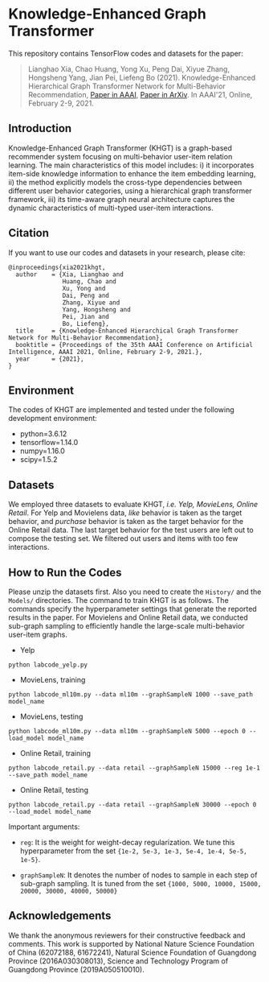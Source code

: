 # Knowledge-Enhanced Graph Transformer

This repository contains TensorFlow codes and datasets for the paper:

>Lianghao Xia, Chao Huang, Yong Xu, Peng Dai, Xiyue Zhang, Hongsheng Yang, Jian Pei, Liefeng Bo (2021). Knowledge-Enhanced Hierarchical Graph Transformer Network for Multi-Behavior Recommendation, <a href='https://ojs.aaai.org/index.php/AAAI/article/view/16576'> Paper in AAAI</a>, <a href='https://arxiv.org/abs/2110.04000'> Paper in ArXiv</a>. In AAAI'21, Online, February 2-9, 2021.

## Introduction

Knowledge-Enhanced Graph Transformer (KHGT) is a graph-based recommender system focusing on multi-behavior user-item relation learning. The main characteristics of this model includes: i) it incorporates item-side knowledge information to enhance the item embedding learning, ii) the method explicitly models the cross-type dependencies between different user behavior categories, using a hierarchical graph transformer framework, iii) its time-aware graph neural architecture captures the dynamic characteristics of multi-typed user-item interactions.

## Citation

If you want to use our codes and datasets in your research, please cite:
```
@inproceedings{xia2021khgt,
  author    = {Xia, Lianghao and
               Huang, Chao and
               Xu, Yong and
               Dai, Peng and
               Zhang, Xiyue and
               Yang, Hongsheng and
               Pei, Jian and
               Bo, Liefeng},
  title     = {Knowledge-Enhanced Hierarchical Graph Transformer Network for Multi-Behavior Recommendation},
  booktitle = {Proceedings of the 35th AAAI Conference on Artificial Intelligence, AAAI 2021, Online, February 2-9, 2021.},
  year      = {2021},
}
```

## Environment

The codes of KHGT are implemented and tested under the following development environment:
* python=3.6.12
* tensorflow=1.14.0
* numpy=1.16.0
* scipy=1.5.2

## Datasets
We employed three datasets to evaluate KHGT, <i>i.e. Yelp, MovieLens, Online Retail</i>. For Yelp and Movielens data, <i>like</i> behavior is taken as the target behavior, and <i>purchase</i> behavior is taken as the target behavior for the Online Retail data. The last target behavior for the test users are left out to compose the testing set. We filtered out users and items with too few interactions.

## How to Run the Codes
Please unzip the datasets first. Also you need to create the `History/` and the `Models/` directories. The command to train KHGT is as follows. The commands specify the hyperparameter settings that generate the reported results in the paper. For Movielens and Online Retail data, we conducted sub-graph sampling to efficiently handle the large-scale multi-behavior user-item graphs.

* Yelp
```
python labcode_yelp.py
```

* MovieLens, training
```
python labcode_ml10m.py --data ml10m --graphSampleN 1000 --save_path model_name
```
- MovieLens, testing
```
python labcode_ml10m.py --data ml10m --graphSampleN 5000 --epoch 0 --load_model model_name
```

* Online Retail, training
```
python labcode_retail.py --data retail --graphSampleN 15000 --reg 1e-1 --save_path model_name
```
- Online Retail, testing
```
python labcode_retail.py --data retail --graphSampleN 30000 --epoch 0 --load_model model_name
```

Important arguments:
* `reg`: It is the weight for weight-decay regularization. We tune this hyperparameter from the set `{1e-2, 5e-3, 1e-3, 5e-4, 1e-4, 5e-5, 1e-5}`.

* `graphSampleN`: It denotes the number of nodes to sample in each step of sub-graph sampling. It is tuned from the set `{1000, 5000, 10000, 15000, 20000, 30000, 40000, 50000}`

## Acknowledgements
We thank the anonymous reviewers for their constructive feedback and comments. This work is supported by
National Nature Science Foundation of China (62072188,
61672241), Natural Science Foundation of Guangdong
Province (2016A030308013), Science and Technology Program of Guangdong Province (2019A050510010).
